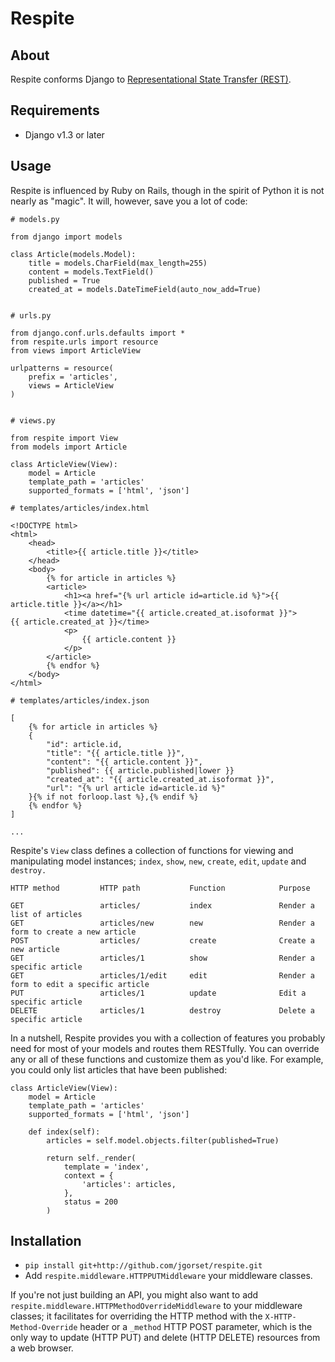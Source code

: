 # Respite

## About

Respite conforms Django to [Representational State Transfer (REST)](http://en.wikipedia.org/wiki/Representational_State_Transfer).
## Requirements

* Django v1.3 or later

## Usage

Respite is influenced by Ruby on Rails, though in the spirit of Python it is not nearly as "magic". It will, however, save you a lot of code:

    # models.py
    
    from django import models
    
    class Article(models.Model):
        title = models.CharField(max_length=255)
        content = models.TextField()
        published = True
        created_at = models.DateTimeField(auto_now_add=True)


    # urls.py
    
    from django.conf.urls.defaults import *
    from respite.urls import resource
    from views import ArticleView
    
    urlpatterns = resource(
        prefix = 'articles',
        views = ArticleView
    )


    # views.py
    
    from respite import View
    from models import Article
    
    class ArticleView(View):
        model = Article
        template_path = 'articles'
        supported_formats = ['html', 'json']
    
    # templates/articles/index.html
    
    <!DOCTYPE html>
    <html>
        <head>
            <title>{{ article.title }}</title>
        </head>
        <body>
            {% for article in articles %}
            <article>
                <h1><a href="{% url article id=article.id %}">{{ article.title }}</a></h1>
                <time datetime="{{ article.created_at.isoformat }}">{{ article.created_at }}</time>
                <p>
                    {{ article.content }}
                </p>
            </article>
            {% endfor %}
        </body>
    </html>
    
    # templates/articles/index.json
    
    [
        {% for article in articles %}
        {
            "id": article.id,
            "title": "{{ article.title }}",
            "content": "{{ article.content }}",
            "published": {{ article.published|lower }}
            "created_at": "{{ article.created_at.isoformat }}",
            "url": "{% url article id=article.id %}"
        }{% if not forloop.last %},{% endif %}
        {% endfor %}
    ]
    
    ...

Respite's `View` class defines a collection of functions for viewing and manipulating model instances;
`index`, `show`, `new`, `create`, `edit`‚ `update` and `destroy.`

    HTTP method         HTTP path           Function            Purpose
    
    GET                 articles/           index               Render a list of articles
    GET                 articles/new        new                 Render a form to create a new article
    POST                articles/           create              Create a new article
    GET                 articles/1          show                Render a specific article
    GET                 articles/1/edit     edit                Render a form to edit a specific article
    PUT                 articles/1          update              Edit a specific article
    DELETE              articles/1          destroy             Delete a specific article
    
In a nutshell, Respite provides you with a collection of features you probably need for most of your models and routes them
RESTfully. You can override any or all of these functions and customize them as you'd like. For example, you could only list
articles that have been published:

    class ArticleView(View):
        model = Article
        template_path = 'articles'
        supported_formats = ['html', 'json']
        
        def index(self):
            articles = self.model.objects.filter(published=True)
            
            return self._render(
                template = 'index',
                context = {
                    'articles': articles,
                },
                status = 200
            )


## Installation

* `pip install git+http://github.com/jgorset/respite.git`
* Add `respite.middleware.HTTPPUTMiddleware` your middleware classes.

If you're not just building an API, you might also want to add `respite.middleware.HTTPMethodOverrideMiddleware`
to your middleware classes; it facilitates for overriding the HTTP method with the `X-HTTP-Method-Override` header or a
`_method` HTTP POST parameter, which is the only way to update (HTTP PUT) and delete (HTTP DELETE) resources from
a web browser.

